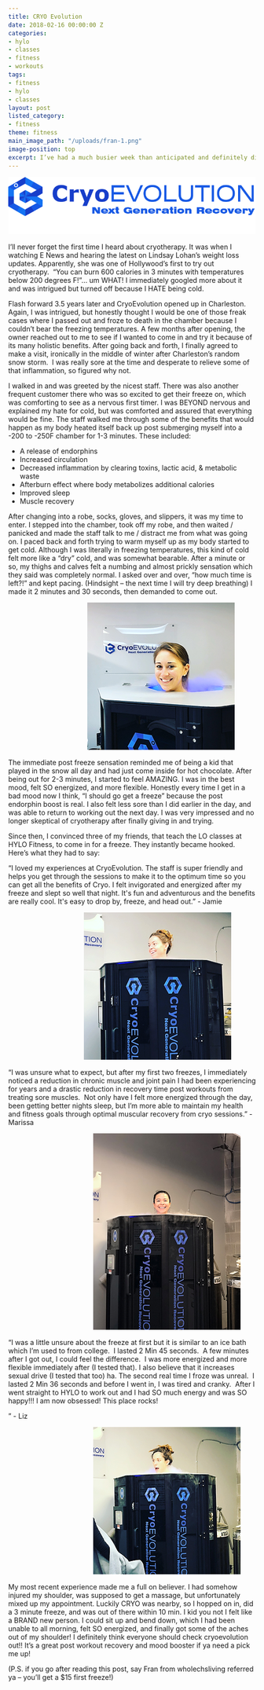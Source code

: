 ```yaml
---
title: CRYO Evolution
date: 2018-02-16 00:00:00 Z
categories:
- hylo
- classes
- fitness
- workouts
tags:
- fitness
- hylo
- classes
layout: post
listed_category:
- fitness
theme: fitness
main_image_path: "/uploads/fran-1.png"
image-position: top
excerpt: I’ve had a much busier week than anticipated and definitely didn’t follow up with my goal of cooking more intricate / creative meals. Now that I am almost two weeks into Whole 30 I wanted to share some staple items that have helped me stay sane and able to make meals that are tasty and quick (you’ll also see some week two eats) I can get almost all items at Trader Joes, then I’ll go to Whole Foods.
---
```


![](/uploads/versions/cryo-3---x----784-183x---.png)

I’ll never forget the first time I heard about cryotherapy. It was when I watching E News and hearing the latest on Lindsay Lohan’s weight loss updates. Apparently, she was one of Hollywood’s first to try out cryotherapy. &nbsp;“You can burn 600 calories in 3 minutes with temperatures below 200 degrees F!”… um WHAT! I immediately googled more about it and was intrigued but turned off because I HATE being cold.

Flash forward 3.5 years later and CryoEvolution opened up in Charleston. Again, I was intrigued, but honestly thought I would be one of those freak cases where I passed out and froze to death in the chamber because I couldn’t bear the freezing temperatures. A few months after opening, the owner reached out to me to see if I wanted to come in and try it because of its many holistic benefits. After going back and forth, I finally agreed to make a visit, ironically in the middle of winter after Charleston’s random snow storm. &nbsp;I was really sore at the time and desperate to relieve some of that inflammation, so figured why not.

I walked in and was greeted by the nicest staff. There was also another frequent customer there who was so excited to get their freeze on, which was comforting to see as a nervous first timer. I was BEYOND nervous and explained my hate for cold, but was comforted and assured that everything would be fine. The staff walked me through some of the benefits that would happen as my body heated itself back up post submerging myself into a -200 to -250F chamber for 1-3 minutes. These included:

* A release of endorphins
* Increased circulation
* Decreased inflammation by clearing toxins, lactic acid, & metabolic waste
* Afterburn effect where body metabolizes additional calories
* Improved sleep
* Muscle recovery

After changing into a robe, socks, gloves, and slippers, it was my time to enter. I stepped into the chamber, took off my robe, and then waited / panicked and made the staff talk to me / distract me from what was going on. I paced back and forth trying to warm myself up as my body started to get cold. Although I was literally in freezing temperatures, this kind of cold felt more like a “dry” cold, and was somewhat bearable. After a minute or so, my thighs and calves felt a numbing and almost prickly sensation which they said was completely normal. I asked over and over, “how much time is left?!” and kept pacing. (Hindsight – the next time I will try deep breathing) I made it 2 minutes and 30 seconds, then demanded to come out.

&nbsp; &nbsp; &nbsp; &nbsp; &nbsp; &nbsp; &nbsp; &nbsp; &nbsp; &nbsp; &nbsp; &nbsp; &nbsp; &nbsp; &nbsp; &nbsp; &nbsp; &nbsp; &nbsp; &nbsp; &nbsp;[![](/uploads/versions/fran-5---x----300-300x---.png)](/images/IMG_1284.jpg)

The immediate post freeze sensation reminded me of being a kid that played in the snow all day and had just come inside for hot chocolate. After being out for 2-3 minutes, I started to feel AMAZING. I was in the best mood, felt SO energized, and more flexible. Honestly every time I get in a bad mood now I think, “I should go get a freeze” because the post endorphin boost is real. I also felt less sore than I did earlier in the day, and was able to return to working out the next day. I was very impressed and no longer skeptical of cryotherapy after finally giving in and trying.

Since then, I convinced three of my friends, that teach the LO classes at HYLO Fitness, to come in for a freeze. They instantly became hooked. Here’s what they had to say:

“I loved my experiences at CryoEvolution. The staff is super friendly and helps you get through the sessions to make it to the optimum time so you can get all the benefits of Cryo. I felt invigorated and energized after my freeze and slept so well that night. It's fun and adventurous and the benefits are really cool. It's easy to drop by, freeze, and head out.” - Jamie

&nbsp; &nbsp; &nbsp; &nbsp; &nbsp; &nbsp; &nbsp; &nbsp; &nbsp; &nbsp; &nbsp; &nbsp; &nbsp; &nbsp; &nbsp; &nbsp; &nbsp; &nbsp; &nbsp; &nbsp;![](/uploads/versions/img-1282---x----300-300x---.png)

“I was unsure what to expect, but after my first two freezes, I immediately noticed a reduction in chronic muscle and joint pain I had been experiencing for years and a drastic reduction in recovery time post workouts from treating sore muscles. &nbsp;Not only have I felt more energized through the day, been getting better nights sleep, but I’m more able to maintain my health and fitness goals through optimal muscular recovery from cryo sessions.” - Marissa

&nbsp; &nbsp; &nbsp; &nbsp; &nbsp; &nbsp; &nbsp; &nbsp; &nbsp; &nbsp; &nbsp; &nbsp; &nbsp; &nbsp; &nbsp; &nbsp; &nbsp; &nbsp; &nbsp; &nbsp; &nbsp; &nbsp;&nbsp;![](/uploads/versions/img-1272---x----300-400x---.png)

“I was a little unsure about the freeze at first but it is similar to an ice bath which I’m used to from college. &nbsp;I lasted 2 Min 45 seconds. &nbsp;A few minutes after I got out, I could feel the difference. &nbsp;I was more energized and more flexible immediately after (I tested that). I also believe that it increases sexual drive (I tested that too) ha. The second real time I froze was unreal. &nbsp;I lasted 2 Min 36 seconds and before I went in, I was tired and cranky. &nbsp;After I went straight to HYLO to work out and I had SO much energy and was SO happy!!! I am now obsessed! This place rocks!

” - Liz

&nbsp; &nbsp; &nbsp; &nbsp; &nbsp; &nbsp; &nbsp; &nbsp; &nbsp; &nbsp; &nbsp; &nbsp; &nbsp; &nbsp; &nbsp; &nbsp; &nbsp; &nbsp; &nbsp; &nbsp; &nbsp; &nbsp;&nbsp;![](/uploads/versions/img-1281---x----300-300x---.png)

My most recent experience made me a full on believer. I had somehow injured my shoulder, was supposed to get a massage, but unfortunately mixed up my appointment. Luckily CRYO was nearby, so I hopped on in, did a 3 minute freeze, and was out of there within 10 min. I kid you not I felt like a BRAND new person. I could sit up and bend down, which I had been unable to all morning, felt SO energized, and finally got some of the aches out of my shoulder! I definitely think everyone should check cryoevolution out!! It’s a great post workout recovery and mood booster if ya need a pick me up!

(P.S. if you go after reading this post, say Fran from wholechsliving referred ya – you’ll get a $15 first freeze!)